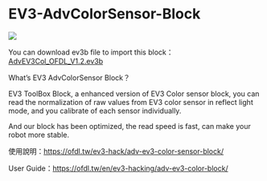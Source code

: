 # EV3-AdvColorSensor-Block
![](https://i0.wp.com/www.ofdl.nctu.me/wp-content/uploads/2020/01/EV3_AdvCol_OFDL.jpg?w=592&ssl=1)

You can download ev3b file to import this block：[AdvEV3Col_OFDL_V1.2.ev3b](https://github.com/a10036gt/EV3-AdvColorSensor-Block/releases/download/1.2/AdvEV3Col_OFDL_V1.2.ev3b)

What’s EV3 AdvColorSensor Block？

EV3 ToolBox Block, a enhanced version of EV3 Color sensor block, you can read the normalization of raw values from EV3 color sensor in reflect light mode, and you calibrate of each sensor individually.

And our block has been optimized, the read speed is fast, can make your robot more stable.

使用說明：https://ofdl.tw/ev3-hack/adv-ev3-color-sensor-block/

User Guide：https://ofdl.tw/en/ev3-hacking/adv-ev3-color-block/
